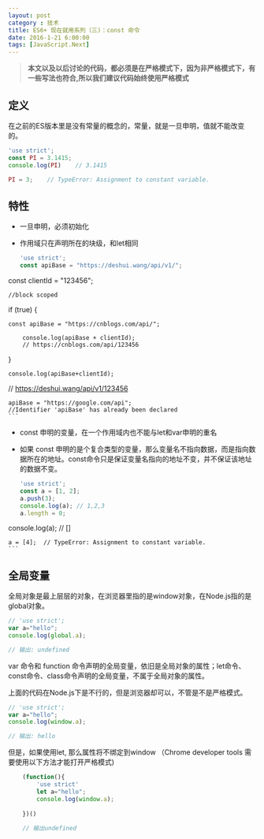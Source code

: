 ```yaml
---
layout: post
category : 技术
title: ES6+ 现在就用系列（三)：const 命令
date: 2016-1-21 6:00:00
tags: [JavaScript.Next]
---
```


> **本文以及以后讨论的代码，都必须是在严格模式下，因为非严格模式下，有一些写法也符合,所以我们建议代码始终使用严格模式**

## 定义

在之前的ES版本里是没有常量的概念的，常量，就是一旦申明，值就不能改变的。

```javascript
'use strict';
const PI = 3.1415;
console.log(PI)    // 3.1415

PI = 3;    // TypeError: Assignment to constant variable.
```

## 特性

* 一旦申明，必须初始化
* 作用域只在声明所在的块级，和let相同
  
    ```javascript
    'use strict';
    const apiBase = "https://deshui.wang/api/v1/";
const clientId = "123456";
    
    //block scoped
if (true) {
    
    const apiBase = "https://cnblogs.com/api/"; 
    
        console.log(apiBase + clientId); 
        // https://cnblogs.com/api/123456
}
    
    console.log(apiBase+clientId); 
// https://deshui.wang/api/v1/123456
    
    apiBase = "https://google.com/api";
    //Identifier 'apiBase' has already been declared
    ```
    
* const 申明的变量，在一个作用域内也不能与let和var申明的重名
* 如果 const 申明的是个复合类型的变量，那么变量名不指向数据，而是指向数据所在的地址。const命令只是保证变量名指向的地址不变，并不保证该地址的数据不变。
  
    ```javascript
    'use strict';        
    const a = [1, 2];
    a.push(3);
    console.log(a); // 1,2,3
    a.length = 0;
console.log(a); // []
    
    a = [4];  // TypeError: Assignment to constant variable.
    ```


## 全局变量

全局对象是最上层层的对象，在浏览器里指的是window对象，在Node.js指的是global对象。

```javascript
// 'use strict';
var a="hello";
console.log(global.a);

// 输出: undefined
```

var 命令和 function 命令声明的全局变量，依旧是全局对象的属性；let命令、const命令、class命令声明的全局变量，不属于全局对象的属性。

上面的代码在Node.js下是不行的，但是浏览器却可以，不管是不是严格模式。


```javascript
// 'use strict';
var a="hello";
console.log(window.a);

// 输出: hello
```

但是，如果使用let, 那么属性将不绑定到window （Chrome developer tools 需要使用以下方法才能打开严格模式)
```javascript
    (function(){
        'use strict'
        let a="hello";
        console.log(window.a);
    
    })()
    
    // 输出undefined
```